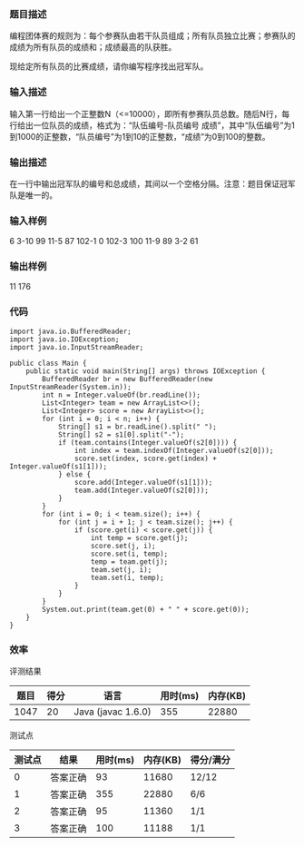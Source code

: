 ### 题目描述
编程团体赛的规则为：每个参赛队由若干队员组成；所有队员独立比赛；参赛队的成绩为所有队员的成绩和；成绩最高的队获胜。

现给定所有队员的比赛成绩，请你编写程序找出冠军队。 

### 输入描述
输入第一行给出一个正整数N（<=10000），即所有参赛队员总数。随后N行，每行给出一位队员的成绩，格式为：“队伍编号-队员编号 成绩”，其中“队伍编号”为1到1000的正整数，“队员编号”为1到10的正整数，“成绩”为0到100的整数。 

### 输出描述
在一行中输出冠军队的编号和总成绩，其间以一个空格分隔。注意：题目保证冠军队是唯一的。 

### 输入样例

6
3-10 99
11-5 87
102-1 0
102-3 100
11-9 89
3-2 61

### 输出样例

11 176
	
### 代码

    import java.io.BufferedReader;
    import java.io.IOException;
    import java.io.InputStreamReader;
    
    public class Main {
        public static void main(String[] args) throws IOException {
            BufferedReader br = new BufferedReader(new InputStreamReader(System.in));
            int n = Integer.valueOf(br.readLine());
            List<Integer> team = new ArrayList<>();
            List<Integer> score = new ArrayList<>();
            for (int i = 0; i < n; i++) {
                String[] s1 = br.readLine().split(" ");
                String[] s2 = s1[0].split("-");
                if (team.contains(Integer.valueOf(s2[0]))) {
                    int index = team.indexOf(Integer.valueOf(s2[0]));
                    score.set(index, score.get(index) + Integer.valueOf(s1[1]));
                } else {
                    score.add(Integer.valueOf(s1[1]));
                    team.add(Integer.valueOf(s2[0]));
                }
            }
            for (int i = 0; i < team.size(); i++) {
                for (int j = i + 1; j < team.size(); j++) {
                    if (score.get(i) < score.get(j)) {
                        int temp = score.get(j);
                        score.set(j, i);
                        score.set(i, temp);
                        temp = team.get(j);
                        team.set(j, i);
                        team.set(i, temp);
                    }
                }
            }
            System.out.print(team.get(0) + " " + score.get(0));
        }
    }
	
    
### 效率

评测结果

|题目|得分|语言|用时(ms)|内存(KB)|
|-----|-----|-----|-----|-----|
|1047|20|Java (javac 1.6.0)|355|22880|

测试点

|测试点|结果|用时(ms)|内存(KB)|得分/满分|
|-----|-----|-----|-----|-----|
|0|答案正确|93|11680|12/12|
|1|答案正确|355|22880|6/6|
|2|答案正确|95|11360|1/1|
|3|答案正确|100|11188|1/1|
